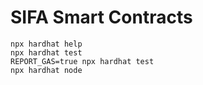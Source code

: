 # SIFA Smart Contracts

```shell
npx hardhat help
npx hardhat test
REPORT_GAS=true npx hardhat test
npx hardhat node
```
